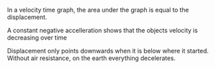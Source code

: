 In a velocity time graph, the area under the graph is equal to the displacement.

A constant negative accelleration shows that the objects velocity is decreasing over time

Displacement only points downwards when it is below where it started.
Without air resistance, on the earth everything decelerates.